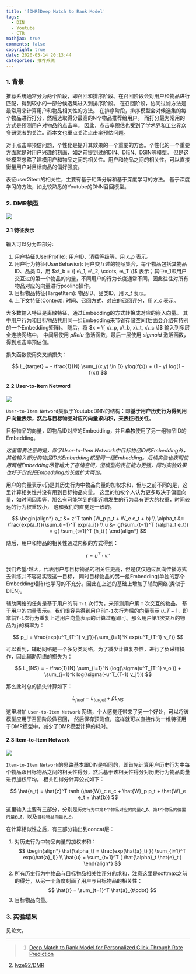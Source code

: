 ```yaml
---
title: '[DMR]Deep Match to Rank Model'
tags:
  - DIN
  - Youtube
  - CTR
mathjax: true
comments: false
copyright: true
date: 2020-05-14 20:13:44
categories: 推荐系统
---
```



### 1. 背景

推荐系统通常分为两个阶段，即召回和排序阶段。在召回阶段会对用户和物品进行匹配，得到较小的一部分候选集进入到排序阶段。
在召回阶段，协同过滤方法是最常用来计算用户和物品相关性的方法。
在排序阶段，排序模型会对候选集的每个物品进行打分，然后选取得分最高的N个物品推荐给用户。
而打分最为常用的方式是预测用户对物品的点击率。
因此，点击率预估也受到了学术界和工业界众多研究者的关注。而本文也重点关注点击率预估问题。


对于点击率预估问题，个性化是提升其效果的一个重要的方面。个性化的一个重要方面就是对用户兴趣的刻画，如之前提到过的DIN、DIEN、DSIN等模型。
但是这些模型忽略了建模用户和物品之间的相关性。用户和物品之间的相关性，可以直接衡量用户对目标商品的偏好强度。

表征user2item的相关性，主要有基于矩阵分解和基于深度学习的方法。
基于深度学习的方法，如比较熟悉的Youtube的DNN召回模型。


### 2. DMR模型

<img src="/posts_res/2020-05-14-DMR-Deep-Match-to-Rank-Model/1.png" />


#### 2.1 特征表示

输入可以分为四部分:
1. 用户特征(UserProfile): 用户ID、消费等级等，用 $x\_p$ 表示。
2. 用户行为特征(UserBehavior): 用户交互过的物品集合，每个物品包括其物品ID、品类ID，用 $x\_b = \[ e\_1, e\_2, \cdots, e\_T \]$ 表示；其中$e\_1$即用户交互过的第一个物品的向量，不同用户的行为长度通常不同，因此往往对所有物品对应的向量进行pooling操作。
3. 目标物品特征(TargetItem): 物品ID、品类ID，用 $x\_t$ 表示。
3. 上下文特征(Context): 时间、召回方式、对应的召回评分，用 $x\_c$ 表示。

大多数输入特征是离散特征，通过Embedding的方式转换成对应的嵌入向量。
其中用户行为和目标物品共用同一组Embedding来节省存储空间(后面会介绍有特别的一个Embedding矩阵)。
随后，将 $x = \[ x\_p, x\_b, x\_t, x\_c \]$ 输入到多层全连接网络中，
中间层使用 $pRelu$ 激活函数，最后一层使用 $sigmoid$ 激活函数，得到点击率预估值。

损失函数使用交叉熵损失：

$$
L_{target} = - \frac{1}{N} \sum_{(x,y) \in D} ylog(f(x)) + (1 - y) log(1 - f(x))
$$


#### 2.2 User-to-Item Netword

<img src="/posts_res/2020-05-14-DMR-Deep-Match-to-Rank-Model/2.png" />

`User-to-Item Netword`类似于YoutubeDNN的结构：即**基于用户历史行为得到用户向量表示，然后与目标物品对应的向量求内积，来表征相关性**。

目标物品的向量，即物品ID对应的Embedding，并且**单独**使用了另一组物品ID的Embedding。

*这里需要注意的是，除了User-to-Item Network中目标物品ID的Embedding外，其他输入部分的物品ID的Embedding都是同一组Embedding。后续实验也表明使用两组Embedding尽管增大了存储空间，但模型的表征能力更强，同时实验效果也好于仅仅把Embedding的长度扩大两倍。*

用户的向量表示`u`仍是其历史行为中物品向量的加权求和，但与之前不同的是，这里计算相关性并没有用到目标物品向量。
这里的加权个人认为更多取决于偏置向量，如时间因素等，那么有可能学到的事近期发生的行为具有更大的权重，时间较远的行为权重较小，
这和我们的直觉是一致的。

$$
\begin{align*}
a_t &= z^T tanh (W_p p_t + W_e e_t + b) \\
\alpha_t &= \frac{exp(a_t)}{\sum_{i=1}^T exp(a_i)} \\
u &= g(\sum_{t=1}^T (\alpha_t e_t)) = g( \sum_{t=1}^T (h_t) )
\end{align*}
$$

随后，用户和物品的相关性通过内积的方式得到：

$$
r = u^T \cdot v_{\cdot}'
$$

我们希望$r$越大，代表用户与目标物品的相关性更高，但是仅仅通过反向传播方式去训练并不容易实现这一目标，
同时目标物品的另一组Embedding(单独的那个Embedding矩阵)也学习的不充分。因此在上述的基础上增加了辅助网络(类似于DIEN)。

辅助网络的任务是基于用户的前 `T-1` 次行为，来预测用户第 `T` 次交互的物品。
基于用户的向量表示`u`，我们很容易得到用户前`T-1`次行为后的向量表示 $u\_{T-1}$，即拿前`T-1`次行为重复上述用户向量表示的计算过程即可。那么用户第`T`次交互的物品为`j`的概率为：

$$
p_j = \frac{exp(u^T_{T-1} v_j')}{\sum_{i=1}^K exp(u^T_{T-1} v_i')}
$$


可以看到，辅助网络是一个多分类网络，为了减少计算复杂性，进行了负采样操作，因此辅助网络的损失为：

$$
L_{NS} = - \frac{1}{N} \sum_{i=1}^N (log(\sigma(u^T_{T-1} v_o')) + \sum_{j=1}^k log(\sigma(-u^T_{T-1} v_j')))
$$

那么此时总的损失计算如下：

$$
L_{final} = L_{target} + \beta L_{NS}
$$


这里增加 `User-to-Item Network` 网络，个人感觉还带来了另一个好处，可以将该模型应用于召回阶段做召回，
然后保存预测值，这样就可以直接作为一维特征用于DMR模型中，减少了DMR模型计算的耗时。


#### 2.3 Item-to-Item Network

<img src="/posts_res/2020-05-14-DMR-Deep-Match-to-Rank-Model/3.png" />

`Item-to-Item Network`的思路基本跟DIN是相同的，即首先计算用户历史行为中每个物品跟目标物品之间的相关性得分，然后基于该相关性得分对历史行为物品向量进行加权平均。
相关性得分计算公式如下：

$$
\hat{a_t} = \hat{z}^T tanh (\hat{W}_c e_c + \hat{W}_p p_t + \hat{W}_e e_t + \hat{b})
$$

这里输入主要有三部分，分别是`历史行为中第t个物品对应的向量`$e\_t$、`第t个物品的偏置向量`$p\_t$，以及`目标物品向量`$e\_c$。


在计算相似性之后，有三部分输出到concat层：
1. 对历史行为中物品向量的加权求和：
$$
\begin{align*}
\hat{\alpha_t} = \frac{exp(\hat{a}_t) }{ \sum_{i=1}^T exp(\hat{a}_i)} \\
\hat{u} = \sum_{t=1}^T ( \hat{\alpha}_t \hat{e}_t )
\end{align*}
$$
2. 所有历史行为中物品与目标物品相关性评分的求和，注意这里是softmax之前的得分，从另一个角度刻画了用户与目标物品的相关性：
$$
\hat{r} = \sum_{t=1}^T \hat{a}_{t\cdot}
$$
3. 目标物品向量。


### 3. 实验结果

见论文。


---------------------------

> 1. [Deep Match to Rank Model for Personalized Click-Through Rate Prediction](https://www.aaai.org/Papers/AAAI/2020GB/AAAI-LyuZ.5099.pdf)
2. [lvze92/DMR](https://github.com/lvze92/DMR)
